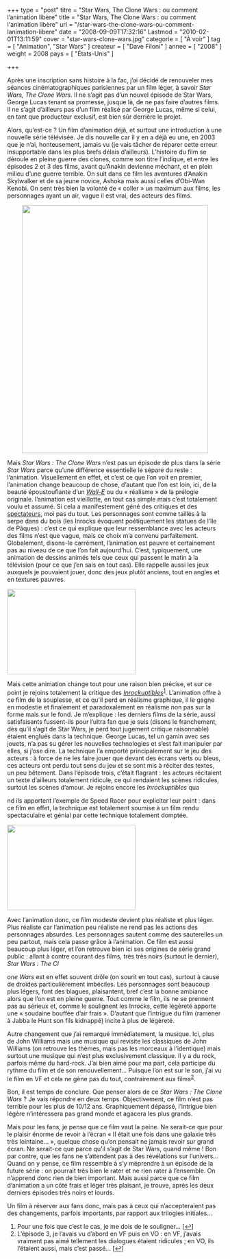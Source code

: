 +++
type = "post"
titre = "Star Wars, The Clone Wars : ou comment l&rsquo;animation libère"
title = "Star Wars, The Clone Wars : ou comment l'animation libère"
url = "/star-wars-the-clone-wars-ou-comment-lanimation-libere"
date = "2008-09-09T17:32:16"
Lastmod = "2010-02-01T13:11:59"
cover = "star-wars-clone-wars.jpg"
categorie = [ "À voir" ]
tag = [ "Animation", "Star Wars" ]
createur = [ "Dave Filoni" ]
annee = [ "2008" ]
weight = 2008
pays = [ "États-Unis" ]

+++

<p>
<p>Après une inscription sans histoire à la fac, j&rsquo;ai décidé de renouveler mes séances cinématographiques parisiennes par un film léger, à savoir <em>Star Wars, The Clone Wars</em>. Il ne s&rsquo;agit pas d&rsquo;un nouvel épisode de Star Wars, George Lucas tenant sa promesse, jusque là, de ne pas faire d&rsquo;autres films. Il ne s&rsquo;agit d&rsquo;ailleurs pas d&rsquo;un film réalisé par George Lucas, même si celui, en tant que producteur exclusif, est bien sûr derrière le projet.</p>
<p>Alors, qu&rsquo;est-ce ? Un film d&rsquo;animation déjà, et surtout une introduction à une nouvelle série télévisée. Je dis nouvelle car il y en a déjà eu une, en 2003 que je n&rsquo;ai, honteusement, jamais vu (je vais tâcher de réparer cette erreur insupportable dans les plus brefs délais d&rsquo;ailleurs). L&rsquo;histoire du film se déroule en pleine guerre des clones, comme son titre l&rsquo;indique, et entre les épisodes 2 et 3 des films, avant qu&rsquo;Anakin devienne méchant, et en plein milieu d&rsquo;une guerre terrible. On suit dans ce film les aventures d&rsquo;Anakin Skylwalker et de sa jeune novice, Ashoka mais aussi celles d&rsquo;Obi-Wan Kenobi. On sent très bien la volonté de &laquo;&nbsp;coller&nbsp;&raquo; un maximum aux films, les personnages ayant un air, vague il est vrai, des acteurs des films.</p>
<p style="text-align: center;"><a href="http://www.allocine.fr/film/fichefilm_gen_cfilm=136230.html"><img class="size-full wp-image-612 aligncenter" title="18959841_w434_h_q80" src="18959841_w434_h_q80.jpg" alt="" width="434" height="578" /></a></p>
<p>
<p>Mais <em>Star Wars : The Clone Wars</em> n&rsquo;est pas un épisode de plus dans la série <em>Star Wars</em> parce qu&rsquo;une différence essentielle le sépare du reste : l&rsquo;animation. Visuellement en effet, et c&rsquo;est ce que l&rsquo;on voit en premier, l&rsquo;animation change beaucoup de chose, d&rsquo;autant que l&rsquo;on est loin, ici, de la beauté époustouflante d&rsquo;un <em><a href="http://nicolasfurno.com/blog/index.php/2008/09/07/wall-e-dernier-bijou-des-studios-pixar/">Wall-E</a><span style="font-style: normal;"> ou du &laquo;&nbsp;réalisme&nbsp;&raquo; de la prélogie originale. l&rsquo;animation est vieillotte, en tout cas simple mais c&rsquo;est totalement voulu et assumé. Si cela a manifestement géné des critiques et des <a href="http://www.allocine.fr/film/critiquepublic_gen_cfilm=136230&amp;note=0.html">spectateurs</a>, moi pas du tout. Les personnages sont comme taillés à la serpe dans du bois (les Inrocks évoquent poétiquement les statues de l&rsquo;île de Pâques) : c&rsquo;est ce qui explique que leur ressemblance avec les acteurs des films n&rsquo;est que vague, mais ce choix m&rsquo;a convenu parfaitement. Globalement, disons-le carrément, l&rsquo;animation est pauvre et certainement pas au niveau de ce que l&rsquo;on fait aujourd&rsquo;hui. C&rsquo;est, typiquement, une animation de dessins animés tels que ceux qui passent le matin à la télévision (pour ce que j&rsquo;en sais en tout cas). Elle rappelle aussi les jeux auxquels je pouvaient jouer, donc des jeux plutôt anciens, tout en angles et en textures pauvres.</span></em></p>
<img class="size-medium wp-image-613 alignleft" title="18957092_w434_h_q80" src="18957092_w434_h_q80-300x199.jpg" alt="" width="300" height="199" />
<p>Mais cette animation change tout pour une raison bien précise, et sur ce point je rejoins totalement la critique des <em><a href="http://www.lesinrocks.com/cine/cinema-article/star-wars-the-clone-wars/?cHash=6632392e26">Inrockuptibles</a></em><sup><a href="#footnote_0_611" id="identifier_0_611" class="footnote-link footnote-identifier-link" title="Pour une fois que c&rsquo;est le cas, je me dois de le souligner&hellip;">1</a></sup>. L&rsquo;animation offre à ce film de la souplesse, et ce qu&rsquo;il perd en réalisme graphique, il le gagne en modestie et finalement et paradoxalement en réalisme non pas sur la forme mais sur le fond. Je m&rsquo;explique : les derniers films de la série, aussi satisfaisants fussent-ils pour l&rsquo;ultra fan que je suis (disons le franchement, dès qu&rsquo;il s&rsquo;agit de Star Wars, je perd tout jugement critique raisonnable) étaient englués dans la technique. George Lucas, tel un gamin avec ses jouets, n&rsquo;a pas su gérer les nouvelles technologies et s&rsquo;est fait manipuler par elles, si j&rsquo;ose dire. La technique l&rsquo;a emporté principalement sur le jeu des acteurs : à force de ne les faire jouer que devant des écrans verts ou bleus, ces acteurs ont perdu tout sens du jeu et se sont mis à réciter des textes, un peu bêtement. Dans l&rsquo;épisode trois, c&rsquo;était flagrant : les acteurs récitaient un texte d&rsquo;ailleurs totalement ridicule, ce qui rendaient les scènes ridicules, surtout les scènes d&rsquo;amour. Je rejoins encore les <em>Inrockuptibles</em> qua</p>
<p>nd ils apportent l&rsquo;exemple de Speed Racer pour expliciter leur point : dans ce film en effet, la technique est totalement soumise à un film rendu spectaculaire et génial par cette technique totalement domptée.</p>
<img class="size-medium wp-image-614 alignright" title="18937716_w434_h_q80" src="18937716_w434_h_q80-300x199.jpg" alt="" width="300" height="199" />
<p>Avec l&rsquo;animation donc, ce film modeste devient plus réaliste et plus léger. Plus réaliste car l&rsquo;animation peu réaliste ne rend pas les actions des personnages absurdes. Les personnages sautent comme des sauterelles un peu partout, mais cela passe grâce à l&rsquo;animation. Ce film est aussi beaucoup plus léger, et l&rsquo;on retrouve bien ici ses origines de série grand public : allant à contre courant des films, très très noirs (surtout le dernier), <em>Star Wars : The Cl</em></p>
<p><em>one Wars</em> est en effet souvent drôle (on sourit en tout cas), surtout à cause de droïdes particulièrement imbéciles. Les personnages sont beaucoup plus légers, font des blagues, plaisantent, bref c&rsquo;est la bonne ambiance alors que l&rsquo;on est en pleine guerre. Tout comme le film, ils ne se prennent pas au sérieux et, comme le soulignent les Inrocks, cette légèreté apporte une &laquo;&nbsp;soudaine bouffée d&rsquo;air frais&nbsp;&raquo;. D&rsquo;autant que l&rsquo;intrigue du film (ramener à Jabba le Hunt son fils kidnappé) incite à plus de légèreté.</p>
<p>Autre changement que j&rsquo;ai remarqué immédiatement, la musique. Ici, plus de John Williams mais une musique qui revisite les classiques de John Williams (on retrouve les thèmes, mais pas les morceaux à l&rsquo;identique) mais surtout une musique qui n&rsquo;est plus exclusivement classique. Il y a du rock, parfois même du hard-rock. J&rsquo;ai bien aimé pour ma part, cela participe du rythme du film et de son renouvellement&#8230; Puisque l&rsquo;on est sur le son, j&rsquo;ai vu le film en VF et cela ne gène pas du tout, contrairement aux films<sup><a href="#footnote_1_611" id="identifier_1_611" class="footnote-link footnote-identifier-link" title="L&rsquo;&eacute;pisode 3, je l&rsquo;avais vu d&rsquo;abord en VF puis en VO : en VF, j&rsquo;avais vraiment pas aim&eacute; tellement les dialogues &eacute;taient ridicules ; en VO, ils l&rsquo;&eacute;taient aussi, mais c&rsquo;est pass&eacute;&hellip;">2</a></sup>.</p>
<p>
<p>Bon, il est temps de conclure. Que penser alors de ce <em>Star Wars : The Clone Wars</em> ? Je vais répondre en deux temps. Objectivement, ce film n&rsquo;est pas terrible pour les plus de 10/12 ans. Graphiquement dépassé, l&rsquo;intrigue bien légère n&rsquo;intéressera pas grand monde et agacera les plus grands.</p>
<p>Mais pour les fans, je pense que ce film vaut la peine. Ne serait-ce que pour le plaisir énorme de revoir à l&rsquo;écran &laquo;&nbsp;Il était une fois dans une galaxie très très lointaine&#8230;&nbsp;&raquo;, quelque chose qu&rsquo;on pensait ne jamais revoir sur grand écran. Ne serait-ce que parce qu&rsquo;il s&rsquo;agit de Star Wars, quand même ! Bon par contre, que les fans ne s&rsquo;attendent pas à des révélations sur l&rsquo;univers&#8230; Quand on y pense, ce film ressemble à s&rsquo;y méprendre à un épisode de la future série : on pourrait très bien le rater et ne rien rater à l&rsquo;ensemble. On n&rsquo;apprend donc rien de bien important. Mais aussi parce que ce film d&rsquo;animation a un côté frais et léger très plaisant, je trouve, après les deux derniers épisodes très noirs et lourds.</p>
<p>Un film à réserver aux fans donc, mais pas à ceux qui n&rsquo;accepteraient pas des changements, parfois importants, par rapport aux trilogies initiales&#8230;</p>
<ol class="footnotes"><li id="footnote_0_611" class="footnote">Pour une fois que c&rsquo;est le cas, je me dois de le souligner&#8230; [<a href="#identifier_0_611" class="footnote-link footnote-back-link">&#8617;</a>]</li><li id="footnote_1_611" class="footnote">L&rsquo;épisode 3, je l&rsquo;avais vu d&rsquo;abord en VF puis en VO : en VF, j&rsquo;avais vraiment pas aimé tellement les dialogues étaient ridicules ; en VO, ils l&rsquo;étaient aussi, mais c&rsquo;est passé&#8230; [<a href="#identifier_1_611" class="footnote-link footnote-back-link">&#8617;</a>]</li></ol>
